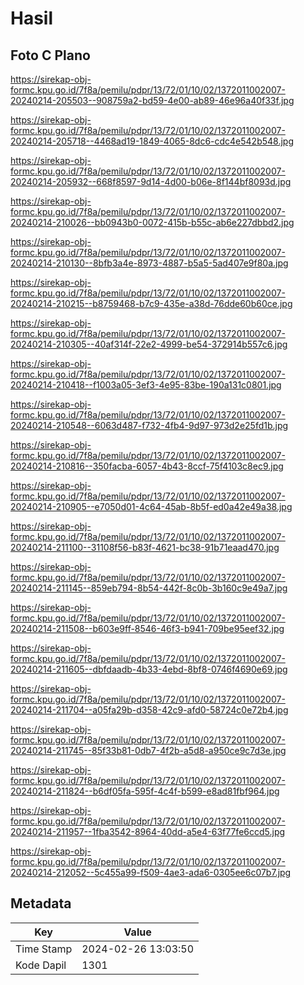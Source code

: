 # Hasil

## Foto C Plano

https://sirekap-obj-formc.kpu.go.id/7f8a/pemilu/pdpr/13/72/01/10/02/1372011002007-20240214-205503--908759a2-bd59-4e00-ab89-46e96a40f33f.jpg

https://sirekap-obj-formc.kpu.go.id/7f8a/pemilu/pdpr/13/72/01/10/02/1372011002007-20240214-205718--4468ad19-1849-4065-8dc6-cdc4e542b548.jpg

https://sirekap-obj-formc.kpu.go.id/7f8a/pemilu/pdpr/13/72/01/10/02/1372011002007-20240214-205932--668f8597-9d14-4d00-b06e-8f144bf8093d.jpg

https://sirekap-obj-formc.kpu.go.id/7f8a/pemilu/pdpr/13/72/01/10/02/1372011002007-20240214-210026--bb0943b0-0072-415b-b55c-ab6e227dbbd2.jpg

https://sirekap-obj-formc.kpu.go.id/7f8a/pemilu/pdpr/13/72/01/10/02/1372011002007-20240214-210130--8bfb3a4e-8973-4887-b5a5-5ad407e9f80a.jpg

https://sirekap-obj-formc.kpu.go.id/7f8a/pemilu/pdpr/13/72/01/10/02/1372011002007-20240214-210215--b8759468-b7c9-435e-a38d-76dde60b60ce.jpg

https://sirekap-obj-formc.kpu.go.id/7f8a/pemilu/pdpr/13/72/01/10/02/1372011002007-20240214-210305--40af314f-22e2-4999-be54-372914b557c6.jpg

https://sirekap-obj-formc.kpu.go.id/7f8a/pemilu/pdpr/13/72/01/10/02/1372011002007-20240214-210418--f1003a05-3ef3-4e95-83be-190a131c0801.jpg

https://sirekap-obj-formc.kpu.go.id/7f8a/pemilu/pdpr/13/72/01/10/02/1372011002007-20240214-210548--6063d487-f732-4fb4-9d97-973d2e25fd1b.jpg

https://sirekap-obj-formc.kpu.go.id/7f8a/pemilu/pdpr/13/72/01/10/02/1372011002007-20240214-210816--350facba-6057-4b43-8ccf-75f4103c8ec9.jpg

https://sirekap-obj-formc.kpu.go.id/7f8a/pemilu/pdpr/13/72/01/10/02/1372011002007-20240214-210905--e7050d01-4c64-45ab-8b5f-ed0a42e49a38.jpg

https://sirekap-obj-formc.kpu.go.id/7f8a/pemilu/pdpr/13/72/01/10/02/1372011002007-20240214-211100--31108f56-b83f-4621-bc38-91b71eaad470.jpg

https://sirekap-obj-formc.kpu.go.id/7f8a/pemilu/pdpr/13/72/01/10/02/1372011002007-20240214-211145--859eb794-8b54-442f-8c0b-3b160c9e49a7.jpg

https://sirekap-obj-formc.kpu.go.id/7f8a/pemilu/pdpr/13/72/01/10/02/1372011002007-20240214-211508--b603e9ff-8546-46f3-b941-709be95eef32.jpg

https://sirekap-obj-formc.kpu.go.id/7f8a/pemilu/pdpr/13/72/01/10/02/1372011002007-20240214-211605--dbfdaadb-4b33-4ebd-8bf8-0746f4690e69.jpg

https://sirekap-obj-formc.kpu.go.id/7f8a/pemilu/pdpr/13/72/01/10/02/1372011002007-20240214-211704--a05fa29b-d358-42c9-afd0-58724c0e72b4.jpg

https://sirekap-obj-formc.kpu.go.id/7f8a/pemilu/pdpr/13/72/01/10/02/1372011002007-20240214-211745--85f33b81-0db7-4f2b-a5d8-a950ce9c7d3e.jpg

https://sirekap-obj-formc.kpu.go.id/7f8a/pemilu/pdpr/13/72/01/10/02/1372011002007-20240214-211824--b6df05fa-595f-4c4f-b599-e8ad81fbf964.jpg

https://sirekap-obj-formc.kpu.go.id/7f8a/pemilu/pdpr/13/72/01/10/02/1372011002007-20240214-211957--1fba3542-8964-40dd-a5e4-63f77fe6ccd5.jpg

https://sirekap-obj-formc.kpu.go.id/7f8a/pemilu/pdpr/13/72/01/10/02/1372011002007-20240214-212052--5c455a99-f509-4ae3-ada6-0305ee6c07b7.jpg


## Metadata

| Key        | Value               |
| ---------- | ------------------- |
| Time Stamp | 2024-02-26 13:03:50 |
| Kode Dapil | 1301                |




